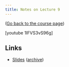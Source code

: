 ```yaml
---
title: Notes on Lecture 9
---
```


([Go back to the course page](/classes/parp/index.html))

[youtube 1IFVS3vS96g]

## Links

* [Slides](https://people.eecs.berkeley.edu/~demmel/cs267_Spr16/Lectures/CS_267_Sp2016_Cloud_Computing.pdf) ([archive](http://web.archive.org/save/_embed/https://people.eecs.berkeley.edu/~demmel/cs267_Spr16/Lectures/CS_267_Sp2016_Cloud_Computing.pdf))

